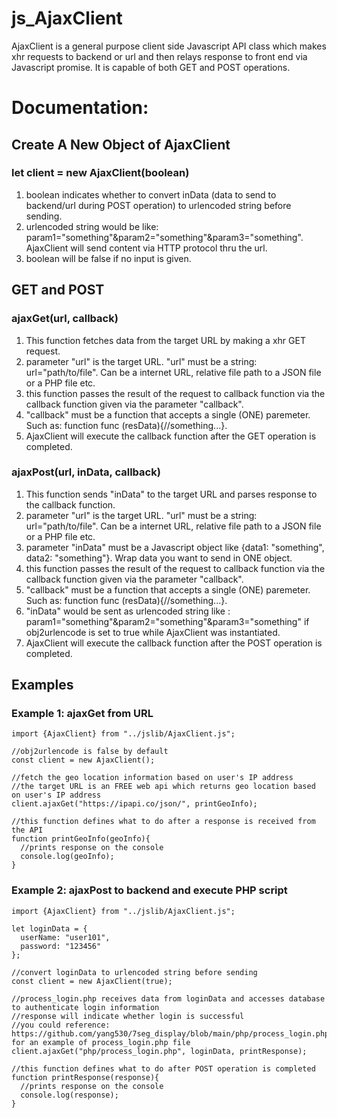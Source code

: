# js_AjaxClient
AjaxClient is a general purpose client side Javascript API class which makes xhr requests to backend or url and then relays response to front end via Javascript promise. It is capable of both GET and POST operations.

# Documentation:

## Create A New Object of AjaxClient

### let client = new AjaxClient(boolean)

1. boolean indicates whether to convert inData (data to send to backend/url during POST operation) to urlencoded string before sending.
2. urlencoded string would be like: param1="something"&param2="something"&param3="something". AjaxClient will send content via HTTP protocol thru the url. 
3. boolean will be false if no input is given.

## GET and POST

### ajaxGet(url, callback)

1. This function fetches data from the target URL by making a xhr GET request.
2. parameter "url" is the target URL. "url" must be a string: url="path/to/file". Can be a internet URL, relative file path to a JSON file or a PHP file etc.
3. this function passes the result of the request to callback function via the callback function given via the parameter "callback".
4. "callback" must be a function that accepts a single (ONE) paremeter. Such as: function func (resData){//something...}.
5. AjaxClient will execute the callback function after the GET operation is completed.

### ajaxPost(url, inData, callback)

1. This function sends "inData" to the target URL and parses response to the callback function.
2. parameter "url" is the target URL. "url" must be a string: url="path/to/file". Can be a internet URL, relative file path to a JSON file or a PHP file etc.
3. parameter "inData" must be a Javascript object like {data1: "something", data2: "something"}. Wrap data you want to send in ONE object.
4. this function passes the result of the request to callback function via the callback function given via the parameter "callback".
5. "callback" must be a function that accepts a single (ONE) paremeter. Such as: function func (resData){//something...}.
6. "inData" would be sent as urlencoded string like : param1="something"&param2="something"&param3="something" if obj2urlencode is set to true while AjaxClient was instantiated.
7. AjaxClient will execute the callback function after the POST operation is completed.

## Examples

### Example 1: ajaxGet from URL

```
import {AjaxClient} from "../jslib/AjaxClient.js";

//obj2urlencode is false by default
const client = new AjaxClient();

//fetch the geo location information based on user's IP address
//the target URL is an FREE web api which returns geo location based on user's IP address
client.ajaxGet("https://ipapi.co/json/", printGeoInfo);

//this function defines what to do after a response is received from the API
function printGeoInfo(geoInfo){
  //prints response on the console
  console.log(geoInfo);
}
```

### Example 2: ajaxPost to backend and execute PHP script

```
import {AjaxClient} from "../jslib/AjaxClient.js";

let loginData = {
  userName: "user101",
  password: "123456"
};

//convert loginData to urlencoded string before sending
const client = new AjaxClient(true);

//process_login.php receives data from loginData and accesses database to authenticate login information
//response will indicate whether login is successful
//you could reference: https://github.com/yang530/7seg_display/blob/main/php/process_login.php for an example of process_login.php file 
client.ajaxGet("php/process_login.php", loginData, printResponse);

//this function defines what to do after POST operation is completed
function printResponse(response){
  //prints response on the console
  console.log(response);
}

```


